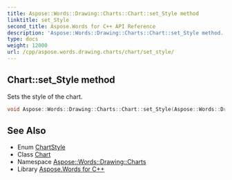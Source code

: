 ```yaml
---
title: Aspose::Words::Drawing::Charts::Chart::set_Style method
linktitle: set_Style
second_title: Aspose.Words for C++ API Reference
description: 'Aspose::Words::Drawing::Charts::Chart::set_Style method. Sets the style of the chart in C++.'
type: docs
weight: 12000
url: /cpp/aspose.words.drawing.charts/chart/set_style/
---
```

## Chart::set_Style method


Sets the style of the chart.

```cpp
void Aspose::Words::Drawing::Charts::Chart::set_Style(Aspose::Words::Drawing::Charts::ChartStyle value)
```

## See Also

* Enum [ChartStyle](../../chartstyle/)
* Class [Chart](../)
* Namespace [Aspose::Words::Drawing::Charts](../../)
* Library [Aspose.Words for C++](../../../)
